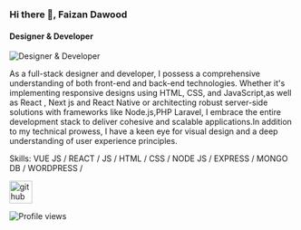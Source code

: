 ### Hi there 👋, Faizan Dawood
#### Designer & Developer 
![Designer & Developer ](https://arturssmirnovs.github.io/github-profile-readme-generator/images/banner.png)

As a full-stack designer and developer, I possess a comprehensive understanding of both front-end and back-end technologies. Whether it's implementing responsive designs using HTML, CSS, and JavaScript,as well as React , Next js and React Native or architecting robust server-side solutions with frameworks like Node.js,PHP Laravel, I embrace the entire development stack to deliver cohesive and scalable applications.In addition to my technical prowess, I have a keen eye for visual design and a deep understanding of user experience principles.

Skills: VUE JS / REACT / JS / HTML / CSS / NODE JS / EXPRESS / MONGO DB / WORDPRESS /



[<img src='https://cdn.jsdelivr.net/npm/simple-icons@3.0.1/icons/github.svg' alt='github' height='40'>](https://github.com/FaixySaati)  

![Profile views](https://gpvc.arturio.dev/FaixySaati)  
